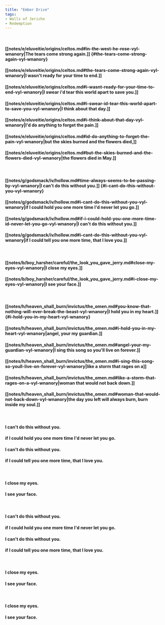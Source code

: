 ```yaml
---
title: "Ember Drive"
tags:
- Walls of Jericho
- Redemption
---
```

&nbsp;
#### [[notes/e/eluveitie/origins/celtos.md#in-the-west-he-rose-vyl-wnanory|The tears come strong again.]] {#the-tears-come-strong-again-vyl-wnanory}
#### [[notes/e/eluveitie/origins/celtos.md#the-tears-come-strong-again-vyl-wnanory|I wasn't ready for your time to end.]]
#### [[notes/e/eluveitie/origins/celtos.md#i-wasnt-ready-for-your-time-to-end-vyl-wnanory|I swear i'd tear this world apart to save you.]]
#### [[notes/e/eluveitie/origins/celtos.md#i-swear-id-tear-this-world-apart-to-save-you-vyl-wnanory|I think about that day.]]
#### [[notes/e/eluveitie/origins/celtos.md#i-think-about-that-day-vyl-wnanory|I'd do anything to forget the pain.]]
#### [[notes/e/eluveitie/origins/celtos.md#id-do-anything-to-forget-the-pain-vyl-wnanory|but the skies burned and the flowers died,]]
#### [[notes/e/eluveitie/origins/celtos.md#but-the-skies-burned-and-the-flowers-died-vyl-wnanory|the flowers died in May.]]
&nbsp;
#### [[notes/g/godsmack/iv/hollow.md#time-always-seems-to-be-passing-by-vyl-wnanory|I can't do this without you.]] {#i-cant-do-this-without-you-vyl-wnanory}
#### [[notes/g/godsmack/iv/hollow.md#i-cant-do-this-without-you-vyl-wnanory|if I could hold you one more time I'd never let you go.]]
#### [[notes/g/godsmack/iv/hollow.md#if-i-could-hold-you-one-more-time-id-never-let-you-go-vyl-wnanory|I can't do this without you.]]
#### [[notes/g/godsmack/iv/hollow.md#i-cant-do-this-without-you-vyl-wnanory|if I could tell you one more time, that I love you.]]
&nbsp;
#### [[notes/b/boy_harsher/careful/the_look_you_gave_jerry.md#close-my-eyes-vyl-wnanory|I close my eyes.]]
#### [[notes/b/boy_harsher/careful/the_look_you_gave_jerry.md#i-close-my-eyes-vyl-wnanory|I see your face.]]
&nbsp;
#### [[notes/h/heaven_shall_burn/invictus/the_omen.md#you-know-that-nothing-will-ever-break-the-beast-vyl-wnanory|I hold you in my heart.]] {#i-hold-you-in-my-heart-vyl-wnanory}
#### [[notes/h/heaven_shall_burn/invictus/the_omen.md#i-hold-you-in-my-heart-vyl-wnanory|angel, your my guardian.]]
#### [[notes/h/heaven_shall_burn/invictus/the_omen.md#angel-your-my-guardian-vyl-wnanory|I sing this song so you'll live on forever.]]
#### [[notes/h/heaven_shall_burn/invictus/the_omen.md#i-sing-this-song-so-youll-live-on-forever-vyl-wnanory|like a storm that rages on a]]
#### [[notes/h/heaven_shall_burn/invictus/the_omen.md#like-a-storm-that-rages-on-a-vyl-wnanory|woman that would not back down.]]
#### [[notes/h/heaven_shall_burn/invictus/the_omen.md#woman-that-would-not-back-down-vyl-wnanory|the day you left will always burn, burn inside my soul.]]
&nbsp;
#### I can't do this without you.
#### if I could hold you one more time I'd never let you go.
#### I can't do this without you.
#### if I could tell you one more time, that I love you.
&nbsp;
#### I close my eyes.
#### I see your face.
&nbsp;
#### I can't do this without you.
#### if I could hold you one more time I'd never let you go.
#### I can't do this without you.
#### if I could tell you one more time, that I love you.
&nbsp;
#### I close my eyes.
#### I see your face.
&nbsp;
#### I close my eyes.
#### I see your face.
